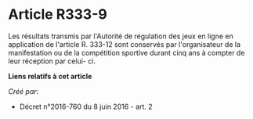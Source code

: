 # Article R333-9

Les résultats transmis par l'Autorité de régulation des jeux en ligne en application de l'article R. 333-12 sont conservés
par l'organisateur de la manifestation ou de la compétition sportive durant cinq ans à compter de leur réception par celui-
ci.

**Liens relatifs à cet article**

_Créé par_:

  - Décret n°2016-760 du 8 juin 2016 - art. 2
